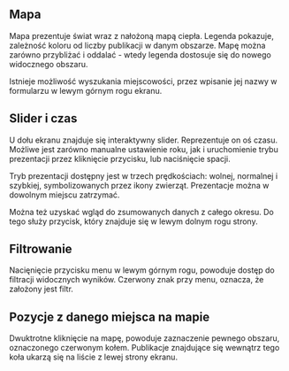 ## Mapa

Mapa prezentuje świat wraz z nałożoną mapą ciepła. Legenda pokazuje, zależność koloru od liczby publikacji w danym obszarze. Mapę można zarówno przybliżać i oddalać - wtedy legenda dostosuje się do nowego widocznego obszaru.

Istnieje możliwość wyszukania miejscowości, przez wpisanie jej nazwy w formularzu w lewym górnym rogu ekranu.

## Slider i czas

U dołu ekranu znajduje się interaktywny slider. Reprezentuje on oś czasu. Możliwe jest zarówno manualne ustawienie roku, jak i uruchomienie trybu prezentacji przez kliknięcie przycisku, lub naciśnięcie spacji.

Tryb prezentacji dostępny jest w trzech prędkościach: wolnej, normalnej i szybkiej, symbolizowanych przez ikony zwierząt. Prezentacje można w dowolnym miejscu zatrzymać.

Można też uzyskać wgląd do zsumowanych danych z całego okresu. Do tego służy przycisk, który znajduje się w lewym dolnym rogu strony.

## Filtrowanie

Nacięnięcie przycisku menu w lewym górnym rogu, powoduje dostęp do filtracji widocznych wyników. Czerwony znak przy menu, oznacza, że założony jest filtr.

## Pozycje z danego miejsca na mapie

Dwuktrotne kliknięcie na mapę, powoduje zaznaczenie pewnego obszaru, oznaczonego czerwonym kołem. Publikacje znajdujące się wewnątrz tego koła ukarzą się na liście z lewej strony ekranu.
